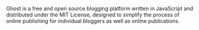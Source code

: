 Ghost is a free and open source blogging platform written in JavaScript and distributed under the MIT License, designed to simplify the process of online publishing for individual bloggers as well as online publications.
